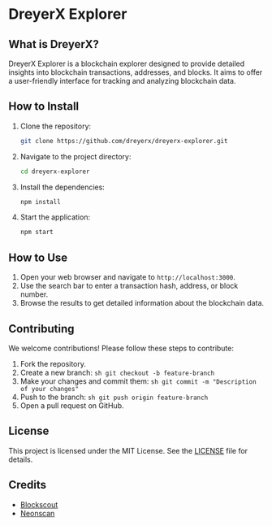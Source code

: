 # DreyerX Explorer

## What is DreyerX?

DreyerX Explorer is a blockchain explorer designed to provide detailed insights into blockchain transactions, addresses, and blocks. It aims to offer a user-friendly interface for tracking and analyzing blockchain data.

## How to Install

1. Clone the repository:
    ```sh
    git clone https://github.com/dreyerx/dreyerx-explorer.git
    ```
2. Navigate to the project directory:
    ```sh
    cd dreyerx-explorer
    ```
3. Install the dependencies:
    ```sh
    npm install
    ```
4. Start the application:

    ```sh
    npm start
    ```

## How to Use

1. Open your web browser and navigate to `http://localhost:3000`.
2. Use the search bar to enter a transaction hash, address, or block number.
3. Browse the results to get detailed information about the blockchain data.

## Contributing

We welcome contributions! Please follow these steps to contribute:

1. Fork the repository.
2. Create a new branch:
   `sh
    git checkout -b feature-branch
    `
3. Make your changes and commit them:
   `sh
    git commit -m "Description of your changes"
    `
4. Push to the branch:
   `sh
    git push origin feature-branch
    `
5. Open a pull request on GitHub.

## License
This project is licensed under the MIT License. See the [LICENSE](LICENSE) file for details.

## Credits

- [Blockscout](https://blockscout.com)
- [Neonscan](https://neonscan.org)
